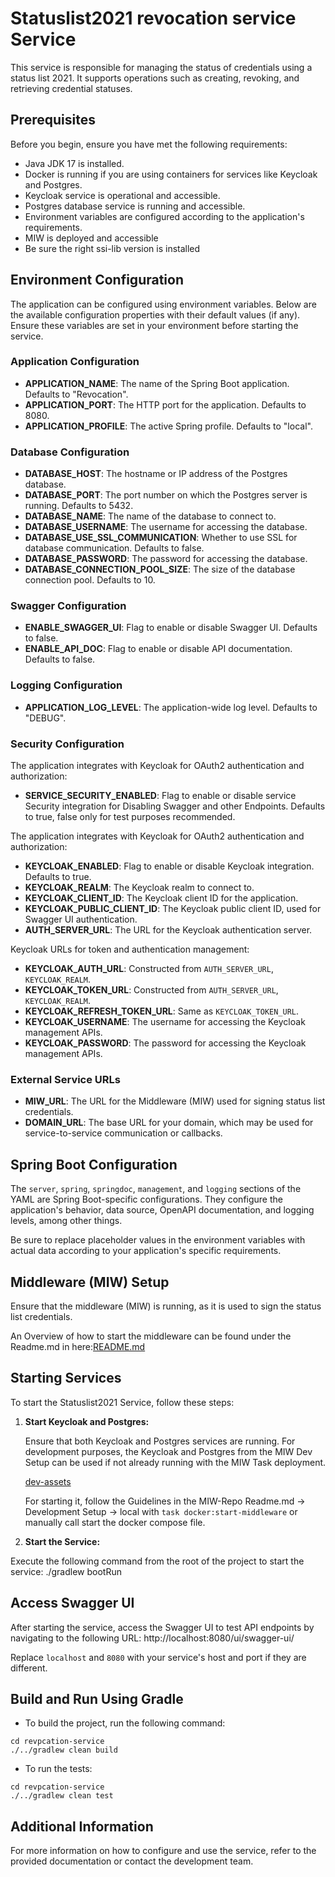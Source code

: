 # Statuslist2021 revocation service Service

This service is responsible for managing the status of credentials using a status list 2021.
It supports operations such as creating, revoking, and retrieving credential statuses.

## Prerequisites

Before you begin, ensure you have met the following requirements:

- Java JDK 17 is installed.
- Docker is running if you are using containers for services like Keycloak and Postgres.
- Keycloak service is operational and accessible.
- Postgres database service is running and accessible.
- Environment variables are configured according to the application's requirements.
- MIW is deployed and accessible
- Be sure the right ssi-lib version is installed

## Environment Configuration

The application can be configured using environment variables. Below are the available configuration properties with their default values (if any). Ensure these variables are set in your environment before starting the service.

### Application Configuration

- **APPLICATION_NAME**: The name of the Spring Boot application. Defaults to "Revocation".
- **APPLICATION_PORT**: The HTTP port for the application. Defaults to 8080.
- **APPLICATION_PROFILE**: The active Spring profile. Defaults to "local".

### Database Configuration

- **DATABASE_HOST**: The hostname or IP address of the Postgres database.
- **DATABASE_PORT**: The port number on which the Postgres server is running. Defaults to 5432.
- **DATABASE_NAME**: The name of the database to connect to.
- **DATABASE_USERNAME**: The username for accessing the database.
- **DATABASE_USE_SSL_COMMUNICATION**: Whether to use SSL for database communication. Defaults to false.
- **DATABASE_PASSWORD**: The password for accessing the database.
- **DATABASE_CONNECTION_POOL_SIZE**: The size of the database connection pool. Defaults to 10.

### Swagger Configuration

- **ENABLE_SWAGGER_UI**: Flag to enable or disable Swagger UI. Defaults to false.
- **ENABLE_API_DOC**: Flag to enable or disable API documentation. Defaults to false.

### Logging Configuration

- **APPLICATION_LOG_LEVEL**: The application-wide log level. Defaults to "DEBUG".

### Security Configuration

The application integrates with Keycloak for OAuth2 authentication and authorization:

- **SERVICE_SECURITY_ENABLED**: Flag to enable or disable service Security integration for Disabling Swagger and other Endpoints. Defaults to true, false only for test purposes recommended.

The application integrates with Keycloak for OAuth2 authentication and authorization:

- **KEYCLOAK_ENABLED**: Flag to enable or disable Keycloak integration. Defaults to true.
- **KEYCLOAK_REALM**: The Keycloak realm to connect to.
- **KEYCLOAK_CLIENT_ID**: The Keycloak client ID for the application.
- **KEYCLOAK_PUBLIC_CLIENT_ID**: The Keycloak public client ID, used for Swagger UI authentication.
- **AUTH_SERVER_URL**: The URL for the Keycloak authentication server.

Keycloak URLs for token and authentication management:

- **KEYCLOAK_AUTH_URL**: Constructed from `AUTH_SERVER_URL`, `KEYCLOAK_REALM`.
- **KEYCLOAK_TOKEN_URL**: Constructed from `AUTH_SERVER_URL`, `KEYCLOAK_REALM`.
- **KEYCLOAK_REFRESH_TOKEN_URL**: Same as `KEYCLOAK_TOKEN_URL`.
- **KEYCLOAK_USERNAME**: The username for accessing the Keycloak management APIs.
- **KEYCLOAK_PASSWORD**: The password for accessing the Keycloak management APIs.

### External Service URLs

- **MIW_URL**: The URL for the Middleware (MIW) used for signing status list credentials.
- **DOMAIN_URL**: The base URL for your domain, which may be used for service-to-service communication or callbacks.

## Spring Boot Configuration

The `server`, `spring`, `springdoc`, `management`, and `logging` sections of the YAML are Spring Boot-specific configurations. They configure the application's behavior, data source, OpenAPI documentation, and logging levels, among other things.

Be sure to replace placeholder values in the environment variables with actual data according to your application's specific requirements.

## Middleware (MIW) Setup

Ensure that the middleware (MIW) is running, as it is used to sign the status list credentials.

An Overview of how to start the middleware can be found under the Readme.md in here:[README.md](..%2Fmiw%2FREADME.md)

## Starting Services

To start the Statuslist2021 Service, follow these steps:

1. **Start Keycloak and Postgres:**

   Ensure that both Keycloak and Postgres services are running. For development purposes, the Keycloak and
   Postgres from the MIW Dev Setup can be used if not
   already running with the MIW Task deployment.

   [dev-assets](..%2Fdev-assets)

   For starting it, follow the Guidelines in the MIW-Repo Readme.md -> Development Setup -> local
   with `task docker:start-middleware` or manually
   call start the docker compose file.

2. **Start the Service:**

Execute the following command from the root of the project to start the service:
./gradlew bootRun

## Access Swagger UI

After starting the service, access the Swagger UI to test API endpoints by navigating to the following URL:
http://localhost:8080/ui/swagger-ui/

Replace `localhost` and `8080` with your service's host and port if they are different.

## Build and Run Using Gradle

- To build the project, run the following command:

```
cd revpcation-service
./../gradlew clean build
```

- To run the tests:
```
cd revpcation-service
./../gradlew clean test
```

## Additional Information

For more information on how to configure and use the service, refer to the provided documentation or contact the development team.
